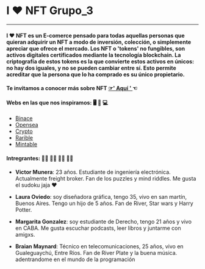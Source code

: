 
# I ❤️ NFT Grupo_3 
___
 #### I ❤️ NFT es un E-comerce pensado para todas aquellas personas que quieran adquirir un NFT a modo de inversión, colección, o simplemente apreciar que ofrece el mercado. Los NFT o 'tokens' no fungibles, son activos digitales certificados mediante la tecnología blockchain. La criptografía de estos tokens es la que convierte estos activos en únicos: no hay dos iguales, y no se pueden cambiar entre sí. Esto permite acreditar que la persona que lo ha comprado es su único propietario.




#### Te invitamos a conocer más sobre NFT   <a href = 'https://www.xataka.com/basics/que-nft-como-funcionan'>  ☞' Aquí ' </a>☜



#### Webs en las que nos inspiramos: 🖥 📲 💻

+  <a href = 'https://www.binance.com/es-LA/nft/home' > Binace </a> 
+  <a href = 'https://opensea.io/'> Opensea </a>
+ <a href = 'https://crypto.com/nft/marketplace'> Crypto </a>
+ <a href = 'https://rarible.com/'> Rarible</a>
+ <a href = 'https://mintable.app/'> Mintable</a>


 #### Intregrantes: 👨‍💻 👩‍💻 👨‍💻 👩‍💻 

 + **Victor Munera**: 23 años. Estudiante de ingeniería electrónica. Actualmente freight broker. Fan de los puzzles y mind riddles. Me gusta el sudoku jaja ❤️

 + **Laura Oviedo**: soy diseñadora gráfica, tengo 35, vivo en san martín, Buenos Aires. Tengo un hijo de 5 años. Fan de River, Star wars y Harry Potter.

 + **Margarita Gonzalez**: soy estudiante de Derecho, tengo 21 años y vivo en CABA. Me gusta escuchar podcasts, leer libros y juntarme con amigxs.

 + **Braian Maynard**: Técnico en telecomunicaciones, 25 años, vivo en Gualeguaychú, Entre Ríos. Fan de River Plate y la buena música. adentrandome en el mundo de la programación
